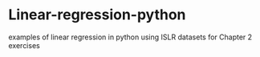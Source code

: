 # Linear-regression-python
examples of linear regression in python using ISLR datasets for Chapter 2 exercises
